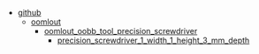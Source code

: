 * [github](github)
  * [oomlout](github/oomlout)
    * [oomlout_oobb_tool_precision_screwdriver](github/oomlout/oomlout_oobb_tool_precision_screwdriver)
      * [precision_screwdriver_1_width_1_height_3_mm_depth](github/oomlout/oomlout_oobb_tool_precision_screwdriver/precision_screwdriver_1_width_1_height_3_mm_depth)

